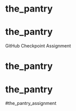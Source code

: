 # the_pantry
# the_pantry
GitHub Checkpoint Assignment
# the_pantry
# the_pantry
#the_pantry_assignment
